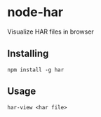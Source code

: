 node-har
========

Visualize HAR files in browser

Installing
----------
    npm install -g har

Usage
-----
    har-view <har file>
